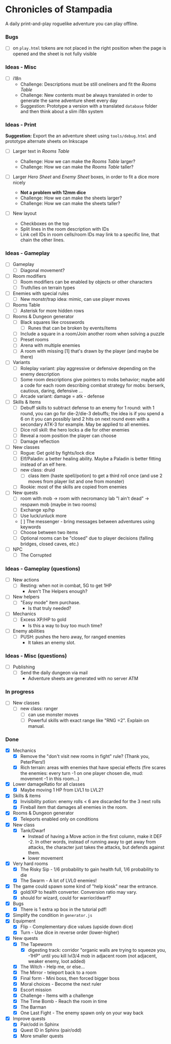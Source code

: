 # Chronicles of Stampadia

A daily print-and-play roguelike adventure you can play offline.

### Bugs

- [ ] on `play.html` tokens are not placed in the right position when the page is opened and the sheet is not fully visible

### Ideas - Misc

- [ ] i18n
  - Challenge: Descriptions must be still oneliners and fit the _Rooms Table_
  - Challenge: New contents must be always translated in order to generate the same adventure sheet every day
  - Suggestion: Prototype a version with a translated `database` folder and then think about a slim i18n system

### Ideas - Print

**Suggestion:** Export the an adventure sheet using `tools/debug.html` and prototype alternate sheets on Inkscape

- [ ] Larger text in _Rooms Table_
  - Challenge: How we can make the _Rooms Table_ larger?
  - Challenge: How we can make the _Rooms Table_ taller?  

- [ ] Larger _Hero Sheet_ and _Enemy Sheet_ boxes, in order to fit a dice more nicely
  - **Not a problem with 12mm dice**
  - Challenge: How we can make the sheets larger?
  - Challenge: How we can make the sheets taller?

- [ ] New layout
  - Checkboxes on the top
  - Split lines in the room description with IDs
  - Link cell IDs in room cells/room IDs may link to a specific line, that chain the other lines.

### Ideas - Gameplay

- [ ] Gameplay
  - [ ] Diagonal movement?

- [ ] Room modifiers
  - [ ] Room modifiers can be enabled by objects or other characters
  - [ ] Truth/lies on terrain types

- [ ] Enemies with special rules
  - [ ] New monstr/trap idea: mimic, can use player moves

- [ ] Rooms Table
  - [ ] Asterisk for more hidden rows

- [ ] Rooms & Dungeon generator
  - [ ] Black squares like crosswords
    - [ ] Runes that can be broken by events/items
  - [ ] Include a square in a room/Join another room when solving a puzzle
  - [ ] Preset rooms
  - [ ] Arena with multiple enemies
  - [ ] A room with missing [1] that's drawn by the player (and maybe be there)

- [ ] Variants 
  - [ ] Roleplay variant: play aggressive or defensive depending on the enemy description
  - [ ] Some room descriptions give pointers to mobs behavior; maybe add a code for each room describing combat strategy for mobs: berserk, cautious, daring, defensive ...
  - [ ] Arcade variant: damage = atk - defense

- [ ] Skills & Items
  - [ ] Debuff skills to subtract defense to an enemy for 1 round: with 1 round, you can go for die-2/die-3 debuffs; the idea is if you spend a 6 on it you can possibly land 2 hits on next round even with a secondary ATK-3 for example. May be applied to all enemies.
  - [ ] Dice roll skill: the hero locks a die for other enemies
  - [ ] Reveal a room position the player can choose
  - [ ] Damage reflection

- [ ] New classes
  - [ ] Rogue: Get gold by fights/lock dice
  - [ ] Elf/Paladin: a better healing ability. Maybe a Paladin is better fitting instead of an elf here.
  - [ ] new class: druid
    - [ ] class item (haste spell/potion) to get a third roll once (and use 2 moves from player list and one from monster)
  - [ ] Rookie: most of the skills are copied from enemies

- [ ] New quests
  - [ ] room with mob -> room with necromancy lab "I ain't dead" -> respawn mob (maybe in two rooms)
  - [ ] Exchange xp/hp
  - [ ] Use luck/unluck more
  - [ ] The messenger - bring messages between adventures using keywords
  - [ ] Choose between two items
  - [ ] Optional rooms can be "closed" due to player decisions (falling bridges, closed caves, etc.)

- [ ] NPC
  - [ ] The Corrupted

### Ideas - Gameplay (questions)

- [ ] New actions
  - [ ] Resting: when not in combat, 5G to get 1HP
    - Aren't The Helpers enough?

- [ ] New helpers
  - [ ] "Easy mode" item purchase.
    - Is that truly needed?

- [ ] Mechanics
  - [ ] Excess XP/HP to gold
    - Is this a way to buy too much time?

- [ ] Enemy abilities
  - [ ] PUSH: pushes the hero away, for ranged enemies
    - It takes an enemy slot.

### Ideas - Misc (questions)

- [ ] Publishing
  - [ ] Send the daily dungeon via mail
    - Adventure sheets are generated with no server ATM

### In progress

- [ ] New classes
  - [ ] new class: ranger
    - [ ] can use monster moves
    - [ ] Powerful skills with exact range like "RNG =2". Explain on manual.

### Done

- [x] Mechanics
  - [x] Remove the "don't visit new rooms in fight" rule? (Thank you, PeterPiers!)
  - [x] Rich terrain: areas with enemies that have special effects (fire scares the enemies: every turn -1 on one player chosen die, mud: movement -1 in this room...)
- [x] Lower damageRatio for all classes
  - [x] Maybe moving 1 HP from LVL1 to LVL2?
- [x] Skills & items
  - [x] Invisibility potion: enemy rolls < 6 are discarded for the 3 next rolls
  - [x] Fireball item that damages all enemies in the room.
- [x] Rooms & Dungeon generator
  - [x] Teleports enabled only on conditions
- [x] New class
  - [x] Tank/Dwarf
    - Instead of having a Move action in the first column, make it DEF -2. In other words, instead of running away to get away from attacks, the character just takes the attacks, but defends against them.
    - lower movement
- [x] Very hard rooms
  - [x] The Risky Sip - 1/6 probability to gain health full, 1/6 probability to die
  - [x] The Swarm - A lot of LVL0 enemies!
- [x] The game could spawn some kind of "help kiosk" near the entrance.
  - [x] gold/XP to health converter. Conversion ratio may vary.
  - [x] should for wizard, could for warrior/dwarf?
- [x] Bugs
  - [x] There is 1 extra xp box in the tutorial pdf!
- [x] Simplify the condition in `generator.js`
- [x] Equipment
  - [x] Flip - Complementary dice values (upside down dice)
  - [x] Turn - Use dice in reverse order (lower-higher)
- [x] New quests
  - [x] The Tapeworm
    -[x] digesting track: corridor "organic walls are trying to squeeze you, -1HP" until you kill lvl3/4 mob in adjacent room (not adjacent, weaker enemy, loot added)
  - [x] The Witch - Help me, or else...
  - [x] The Mirror - teleport back to a room
  - [x] Final form - Mini boss, then forced bigger boss
  - [x] Moral choices - Become the next ruler
  - [x] Escort mission
  - [x] Challenge - Items with a challenge
  - [x] The Time Bomb - Reach the room in time
  - [x] The Barman
  - [x] One Last Fight - The enemy spawn only on your way back  
- [x] Improve quests
  - [x] Pair/odd in Sphinx
  - [x] Quest ID in Sphinx (pair/odd)
  - [x] More smaller quests
